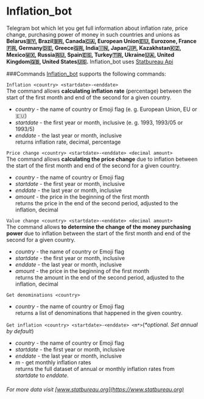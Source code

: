 # Inflation_bot   
Telegram bot which let you get full information about inflation rate, price change, purchasing power of money
in such countries and unions as **Belarus🇧🇾, Brazil🇧🇷, Canada🇨🇦, European Union🇪🇺, Eurozone, France🇫🇷, Germany🇩🇪, Greece🇬🇷, India🇮🇳, 
Japan🇯🇵, Kazakhstan🇰🇿, Mexico🇲🇽, Russia🇷🇺, Spain🇪🇸, Turkey🇹🇷, Ukraine🇺🇦, United Kingdom🇬🇧, United States🇺🇸.** 
Inflation_bot uses [Statbureau Api](https://www.statbureau.org/en/inflation-api)





###Commands
[Inflation_bot](https://telegram.me/Inflation_bot) supports the following commands:  

`Inflation <country> <startdate>-<enddate>`  
The command allows **calculating inflation rate** (percentage) between the start of the first month and end of the second for a given country.
* _country_ - the name of country or Emoji flag (e. g. European Union, EU or 🇪🇺)
* _startdate_ - the first year or month, inclusive (e. g. 1993, 1993/05 or 1993/5)
* _enddate_ - the last year or month, inclusive  
returns inflation rate, decimal, percentage

`Price change <country> <startdate>-<enddate> <decimal amount>`  
The command allows **calculating the price change** due to inflation between the start of the first month and end of the second for a given country.  
* _country_ - the name of country or Emoji flag
* _startdate_ - the first year or month, inclusive
* _enddate_ - the last year or month, inclusive
* _amount_ - the price in the beginning of the first month  
returns the price in the end of the second period, adjusted to the inflation, decimal  


`Value change <country> <startdate>-<enddate> <decimal amount>`  
The command allows **to determine the change of the money purchasing power** due to inflation between the start of the first month and end of the second for a given country.  
* _country_ - the name of country or Emoji flag
* _startdate_ - the first year or month, inclusive
* _enddate_ - the last year or month, inclusive
* _amount_ - the price in the beginning of the first month  
returns the amount in the end of the second period, adjusted to the inflation, decimal


`Get denominations <country>`  
* _country_ - the name of country or Emoji flag  
returns a list of denominations that happened in the given country.

`Get inflation <country> <startdate>-<enddate> <m*>`(_*optional. Set annual by default_)
* _country_ - the name of country or Emoji flag
* _startdate_ - the first year or month, inclusive
* _enddate_ - the last year or month, inclusive
* _m_ - get monthly inflation rates  
returns the full dataset of annual or monthly inflation rates from _startdate_ to _enddate_.







###### For more data visit [www.statbureau.org](https://www.statbureau.org) 
